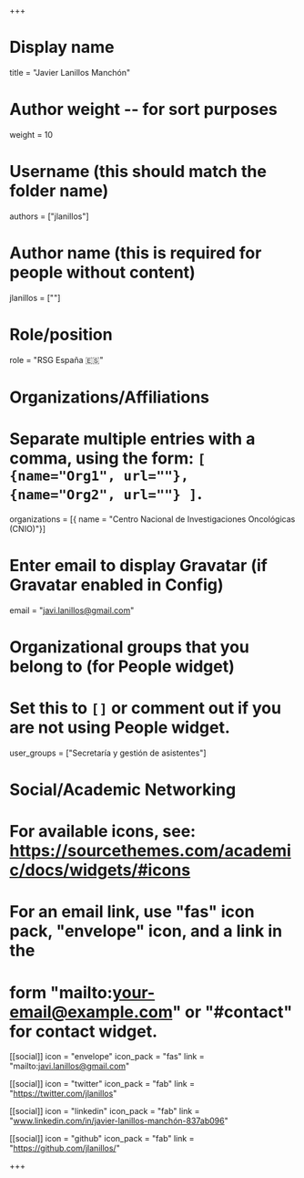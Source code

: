 +++
# Display name
title = "Javier Lanillos Manchón"

# Author weight -- for sort purposes
weight = 10

# Username (this should match the folder name)
authors = ["jlanillos"]

# Author name (this is required for people without content)
jlanillos = [""]

# Role/position
role = "RSG España :es:"

# Organizations/Affiliations
#   Separate multiple entries with a comma, using the form: `[ {name="Org1", url=""}, {name="Org2", url=""} ]`.
organizations = [{ name = "Centro Nacional de Investigaciones Oncológicas (CNIO)"}]

# Enter email to display Gravatar (if Gravatar enabled in Config)
email = "javi.lanillos@gmail.com"

# Organizational groups that you belong to (for People widget)
#   Set this to `[]` or comment out if you are not using People widget.
user_groups = ["Secretaría y gestión de asistentes"]

# Social/Academic Networking
# For available icons, see: https://sourcethemes.com/academic/docs/widgets/#icons
#   For an email link, use "fas" icon pack, "envelope" icon, and a link in the
#   form "mailto:your-email@example.com" or "#contact" for contact widget.

[[social]]
  icon = "envelope"
  icon_pack = "fas"
  link = "mailto:javi.lanillos@gmail.com"

   [[social]]
   icon = "twitter"
   icon_pack = "fab"
   link = "https://twitter.com/jlanillos"

[[social]]
  icon = "linkedin"
  icon_pack = "fab"
  link = "www.linkedin.com/in/javier-lanillos-manchón-837ab096"

 [[social]]
   icon = "github"
   icon_pack = "fab"
   link = "https://github.com/jlanillos/"

+++